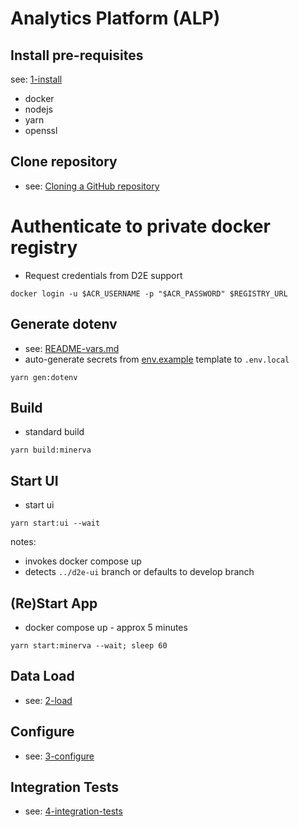 # Analytics Platform (ALP)

## Install pre-requisites
see: [1-install](docs/1-setup)
- docker
- nodejs
- yarn
- openssl

## Clone repository
- see: [Cloning a GitHub repository](https://docs.github.com/en/repositories/creating-and-managing-repositories/cloning-a-repository)

# Authenticate to private docker registry
- Request credentials from D2E support
```
docker login -u $ACR_USERNAME -p "$ACR_PASSWORD" $REGISTRY_URL
```

## Generate dotenv
- see: [README-vars.md](docs/README-vars.md)
- auto-generate secrets from [env.example](env.example) template to `.env.local`
```
yarn gen:dotenv
```

## Build
- standard build
```
yarn build:minerva
```

## Start UI
- start ui
```
yarn start:ui --wait
```
notes:
- invokes docker compose up
- detects `../d2e-ui` branch or defaults to develop branch

## (Re)Start App
- docker compose up - approx 5 minutes
```
yarn start:minerva --wait; sleep 60
```

## Data Load
- see: [2-load](docs/2-load)

## Configure
- see: [3-configure](docs/3-configure)

## Integration Tests
- see: [4-integration-tests](docs/4-integration-tests.md)
